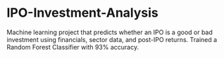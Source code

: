 # IPO-Investment-Analysis
Machine learning project that predicts whether an IPO is a good or bad investment using financials, sector data, and post-IPO returns. Trained a Random Forest Classifier with 93% accuracy.
